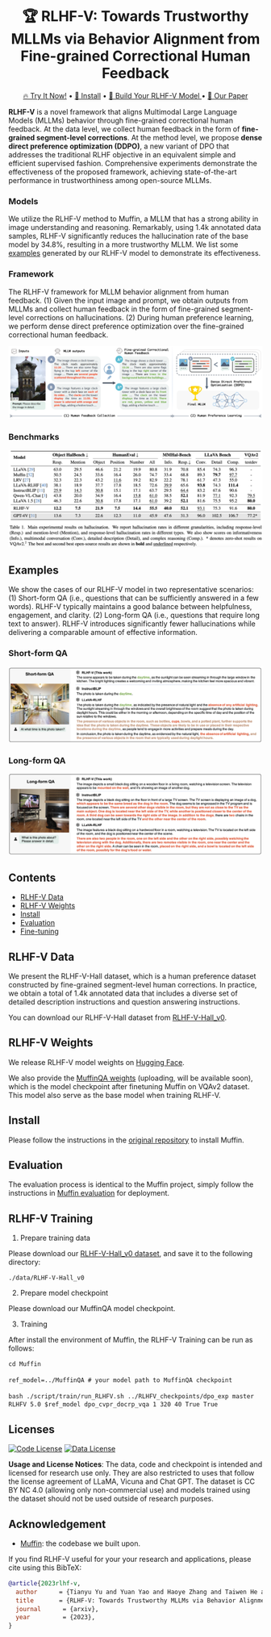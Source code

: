 <div align="center">

# 🏆 RLHF-V: Towards Trustworthy MLLMs via Behavior Alignment from Fine-grained Correctional Human Feedback

<p align="center">
  <a href="http://120.92.209.146:8081/">🔥 Try It Now!</a> •
  <a href="#Install">🔧 Install</a> •
  <a href="#rlhf-v-training"> 🙌 Build Your RLHF-V Model </a> •
  <a href="#"> 📄 Our Paper </a>
</p>

</div>

**RLHF-V** is a novel framework that aligns Multimodal Large Language Models (MLLMs) behavior through fine-grained correctional human feedback. At the data level, we collect human feedback in the form of **fine-grained segment-level corrections**. At the method level, we propose **dense direct preference optimization (DDPO)**, a new variant of DPO that addresses the traditional RLHF objective in an equivalent simple and efficient supervised fashion. Comprehensive experiments demonstrate the effectiveness of the proposed framework, achieving state-of-the-art performance in trustworthiness among open-source MLLMs.

### Models

We utilize the RLHF-V method to Muffin, a MLLM that has a strong ability in image understanding and reasoning. Remarkably, using 1.4k annotated data samples, RLHF-V significantly reduces the hallucination rate of the base model by 34.8%, resulting in a more trustworthy MLLM. We list some [examples](#examples) generated by our RLHF-V model to demonstrate its effectiveness.

### Framework

The RLHF-V framework for MLLM behavior alignment from human feedback. (1) Given the input image and prompt, we obtain outputs from MLLMs and collect human feedback in the form of fine-grained segment-level corrections on hallucinations. (2) During human preference learning, we perform dense direct preference optimization over the fine-grained correctional human feedback.

![RLHF-V-Framework](./assets/images/rlhf-v-framework.png)

### Benchmarks

![Benchmark-Performance](./assets/images/BenchmarkPerformance.png)


## Examples

We show the cases of our RLHF-V model in two representative scenarios: (1) Short-form QA (i.e., questions that can be sufficiently answered in a few words). RLHF-V typically maintains a good balance between helpfulness, engagement, and clarity. (2) Long-form QA (i.e., questions that require long text to answer). RLHF-V introduces significantly fewer hallucinations while delivering a comparable amount of effective information. 

### Short-form QA

![case](./assets/images/short-form.png)


### Long-form QA

![case](./assets/images/long-form.png)


## Contents
- [RLHF-V Data](#rlhf-v-data)
- [RLHF-V Weights](#rlhf-v-weights)
- [Install](#install)
- [Evaluation](#evaluation)
- [Fine-tuning](#rlhf-v-training)

## RLHF-V Data

We present the RLHF-V-Hall dataset, which is a human preference dataset constructed by fine-grained segment-level human corrections. In practice, we obtain a total of 1.4k annotated data that includes a diverse set of detailed description instructions and question answering instructions.

You can download our RLHF-V-Hall dataset from [RLHF-V-Hall_v0](https://huggingface.co/datasets/HaoyeZhang/RLHF-V-Hall_v0/tree/main).

## RLHF-V Weights

We release RLHF-V model weights on [Hugging Face](https://huggingface.co/openbmb/RLHF-V_v0). 

We also provide the [MuffinQA weights](https://huggingface.co/Yirany/MuffinQA/tree/main) (uploading, will be available soon), which is the model checkpoint after finetuning Muffin on VQAv2 dataset. This model also serve as the base model when training RLHF-V.

## Install

Please follow the instructions in the [original repository]((https://github.com/thunlp/muffin#install)) to install Muffin.

## Evaluation

The evaluation process is identical to the Muffin project, simply follow the instructions in [Muffin evaluation]((https://github.com/thunlp/Muffin#evaluation)) for deployment.

## RLHF-V Training

1. Prepare training data

Please download our [RLHF-V-Hall_v0 dataset]((https://huggingface.co/datasets/HaoyeZhang/RLHF-V-Hall_v0/tree/main)), and save it to the following directory:

```
./data/RLHF-V-Hall_v0
```

2. Prepare model checkpoint

Please download our MuffinQA model checkpoint.

3. Training

After install the environment of Muffin, the RLHF-V Training can be run as follows: 
```
cd Muffin

ref_model=../MuffinQA # your model path to MuffinQA checkpoint

bash ./script/train/run_RLHFV.sh ../RLHFV_checkpoints/dpo_exp master RLHFV 5.0 $ref_model dpo_cvpr_docrp_vqa 1 320 40 True True
```

## Licenses


[![Code License](https://img.shields.io/badge/Code%20License-Apache_2.0-green.svg)](https://github.com/tatsu-lab/stanford_alpaca/blob/main/LICENSE)
[![Data License](https://img.shields.io/badge/Data%20License-CC%20By%20NC%204.0-red.svg)](https://github.com/tatsu-lab/stanford_alpaca/blob/main/DATA_LICENSE)

**Usage and License Notices**: The data, code and checkpoint is intended and licensed for research use only. They are also restricted to uses that follow the license agreement of LLaMA, Vicuna and Chat GPT. The dataset is CC BY NC 4.0 (allowing only non-commercial use) and models trained using the dataset should not be used outside of research purposes.


## Acknowledgement

- [Muffin](https://github.com/thunlp/muffin): the codebase we built upon.

If you find RLHF-V useful for your your research and applications, please cite using this BibTeX:
```bibtex
@article{2023rlhf-v,
  author      = {Tianyu Yu and Yuan Yao and Haoye Zhang and Taiwen He and Yifeng Han and Ganqu Cui and Jinyi Hu and Zhiyuan Liu and Hai-Tao Zheng and Maosong Sun},
  title       = {RLHF-V: Towards Trustworthy MLLMs via Behavior Alignment from Fine-grained Correctional Human Feedback},
  journal      = {arxiv},
  year         = {2023},
}
```
